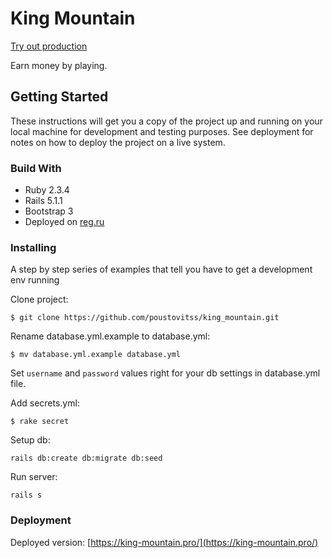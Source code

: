King Mountain
================
[Try out production](https://king-mountain.pro/)

Earn money by playing.

## Getting Started
These instructions will get you a copy of the project up and running on your local machine for development and testing purposes. See deployment for notes on how to deploy the project on a live system.

### Build With
* Ruby 2.3.4
* Rails 5.1.1
* Bootstrap 3
* Deployed on [reg.ru](https://www.reg.ru/)

### Installing
A step by step series of examples that tell you have to get a development env running

Clone project:
```
$ git clone https://github.com/poustovitss/king_mountain.git
```

Rename database.yml.example to database.yml:
```
$ mv database.yml.example database.yml
```

Set `username` and `password` values right for your db settings in database.yml file.

Add secrets.yml:
```
$ rake secret
```

Setup db:
```
rails db:create db:migrate db:seed
```

Run server:
```
rails s
```

### Deployment
Deployed version: [https://king-mountain.pro/](https://king-mountain.pro/)
